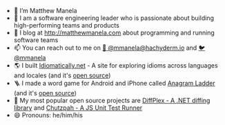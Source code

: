 - 🍕 I’m Matthew Manela
- 🌱 I am a software engineering leader who is passionate about building high-performing teams and products
- 📝 I blog at http://matthewmanela.com about programming and running software teams
- 📫 You can reach out to me on [🐘 @mmanela@hachyderm.io](https://hachyderm.io/web/@mmanela)  and  [🐦 @mmanela](http://twitter.com/mmanela)
- 🌎 I built [Idiomatically.net](https://idiomatically.net) - A site for exploring idioms across languages and locales (and it's [open source](https://github.com/mmanela/idiomatically))
- 🪜 I made a word game for Android and iPhone called [Anagram Ladder](https://matthewmanela.com/anagram-ladder/) (and it's [open source](https://github.com/mmanela/anagram_ladder))
- 🎉 My most popular open source projects are [DiffPlex - A .NET diffing library](https://github.com/mmanela/diffplex) and [Chutzpah - A JS Unit Test Runner](https://github.com/mmanela/chutzpah)
- 😄 Pronouns: he/him/his

